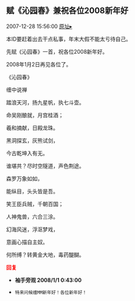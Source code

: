 ## 赋《沁园春》兼祝各位2008新年好
2007-12-28 15:56:00
[原址▸](http://www.fxgan.com/chan_time/2007_07_12/873.htm)



 本ID要赶着出去干点私事，年末大假不能太亏待自己。


 


 先赋《沁园春》一首，祝各位2008新年好。


 


 2008年1月2日再见各位了。


 


 《沁园春》


 


 缠中说禅


 


 踏浪天河，扬九星帆，执七斗壶。


 命吴刚酿就，月宫桂酒；


 羲和摘献，日殿龙珠。


 黑洞探玄，灰熊试剑，


 今古乾坤入有无。


 谁堪共？尽时空隧道，声色荆途。


 


 


 森罗万象如如，


 能纵目，头头皆是吾。


 笑王臣兵贼，千朝百国；


 人神鬼兽，六合三涂。


 幻海风迷，浮沤梦戏，


 意画心描自主奴。


 何所缚？转黄金大地，毒药醍醐。





<font color='red'>**回复**</font>


- **袖手旁观 2008/1/1 0:43:00**
- ```
  特来问候缠MM新年好！各位新年好！
  ```
